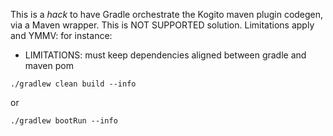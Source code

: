 This is a *hack* to have Gradle orchestrate the Kogito maven plugin codegen, via a Maven wrapper.
This is NOT SUPPORTED solution.
Limitations apply and YMMV: for instance: 
 - LIMITATIONS: must keep dependencies aligned between gradle and maven pom

```
./gradlew clean build --info
```

or

```
./gradlew bootRun --info
```
